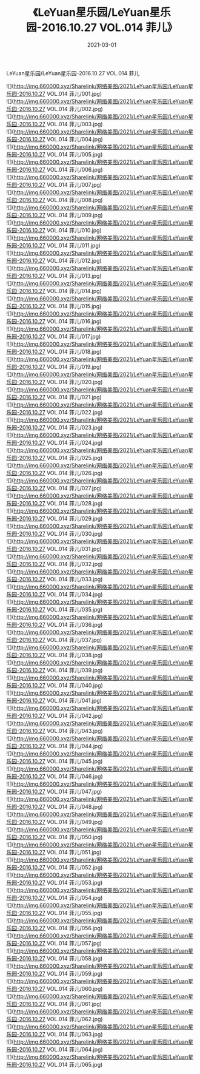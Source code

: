 ﻿---
layout: post
title:  《LeYuan星乐园/LeYuan星乐园-2016.10.27 VOL.014 菲儿》
date:   2021-03-01
img: http://img.660000.xyz/Sharelink/网络美图/2021/LeYuan星乐园/LeYuan星乐园-2016.10.27 VOL.014 菲儿/000.jpg
categories: [美女, 清纯, 唯美]
---

LeYuan星乐园/LeYuan星乐园-2016.10.27 VOL.014 菲儿

 ![](http://img.660000.xyz/Sharelink/网络美图/2021/LeYuan星乐园/LeYuan星乐园-2016.10.27 VOL.014 菲儿/001.jpg) <br>![](http://img.660000.xyz/Sharelink/网络美图/2021/LeYuan星乐园/LeYuan星乐园-2016.10.27 VOL.014 菲儿/002.jpg) <br>![](http://img.660000.xyz/Sharelink/网络美图/2021/LeYuan星乐园/LeYuan星乐园-2016.10.27 VOL.014 菲儿/003.jpg) <br>![](http://img.660000.xyz/Sharelink/网络美图/2021/LeYuan星乐园/LeYuan星乐园-2016.10.27 VOL.014 菲儿/004.jpg) <br>![](http://img.660000.xyz/Sharelink/网络美图/2021/LeYuan星乐园/LeYuan星乐园-2016.10.27 VOL.014 菲儿/005.jpg) <br>![](http://img.660000.xyz/Sharelink/网络美图/2021/LeYuan星乐园/LeYuan星乐园-2016.10.27 VOL.014 菲儿/006.jpg) <br>![](http://img.660000.xyz/Sharelink/网络美图/2021/LeYuan星乐园/LeYuan星乐园-2016.10.27 VOL.014 菲儿/007.jpg) <br>![](http://img.660000.xyz/Sharelink/网络美图/2021/LeYuan星乐园/LeYuan星乐园-2016.10.27 VOL.014 菲儿/008.jpg) <br>![](http://img.660000.xyz/Sharelink/网络美图/2021/LeYuan星乐园/LeYuan星乐园-2016.10.27 VOL.014 菲儿/009.jpg) <br>![](http://img.660000.xyz/Sharelink/网络美图/2021/LeYuan星乐园/LeYuan星乐园-2016.10.27 VOL.014 菲儿/010.jpg) <br>![](http://img.660000.xyz/Sharelink/网络美图/2021/LeYuan星乐园/LeYuan星乐园-2016.10.27 VOL.014 菲儿/011.jpg) <br>![](http://img.660000.xyz/Sharelink/网络美图/2021/LeYuan星乐园/LeYuan星乐园-2016.10.27 VOL.014 菲儿/012.jpg) <br>![](http://img.660000.xyz/Sharelink/网络美图/2021/LeYuan星乐园/LeYuan星乐园-2016.10.27 VOL.014 菲儿/013.jpg) <br>![](http://img.660000.xyz/Sharelink/网络美图/2021/LeYuan星乐园/LeYuan星乐园-2016.10.27 VOL.014 菲儿/014.jpg) <br>![](http://img.660000.xyz/Sharelink/网络美图/2021/LeYuan星乐园/LeYuan星乐园-2016.10.27 VOL.014 菲儿/015.jpg) <br>![](http://img.660000.xyz/Sharelink/网络美图/2021/LeYuan星乐园/LeYuan星乐园-2016.10.27 VOL.014 菲儿/016.jpg) <br>![](http://img.660000.xyz/Sharelink/网络美图/2021/LeYuan星乐园/LeYuan星乐园-2016.10.27 VOL.014 菲儿/017.jpg) <br>![](http://img.660000.xyz/Sharelink/网络美图/2021/LeYuan星乐园/LeYuan星乐园-2016.10.27 VOL.014 菲儿/018.jpg) <br>![](http://img.660000.xyz/Sharelink/网络美图/2021/LeYuan星乐园/LeYuan星乐园-2016.10.27 VOL.014 菲儿/019.jpg) <br>![](http://img.660000.xyz/Sharelink/网络美图/2021/LeYuan星乐园/LeYuan星乐园-2016.10.27 VOL.014 菲儿/020.jpg) <br>![](http://img.660000.xyz/Sharelink/网络美图/2021/LeYuan星乐园/LeYuan星乐园-2016.10.27 VOL.014 菲儿/021.jpg) <br>![](http://img.660000.xyz/Sharelink/网络美图/2021/LeYuan星乐园/LeYuan星乐园-2016.10.27 VOL.014 菲儿/022.jpg) <br>![](http://img.660000.xyz/Sharelink/网络美图/2021/LeYuan星乐园/LeYuan星乐园-2016.10.27 VOL.014 菲儿/023.jpg) <br>![](http://img.660000.xyz/Sharelink/网络美图/2021/LeYuan星乐园/LeYuan星乐园-2016.10.27 VOL.014 菲儿/024.jpg) <br>![](http://img.660000.xyz/Sharelink/网络美图/2021/LeYuan星乐园/LeYuan星乐园-2016.10.27 VOL.014 菲儿/025.jpg) <br>![](http://img.660000.xyz/Sharelink/网络美图/2021/LeYuan星乐园/LeYuan星乐园-2016.10.27 VOL.014 菲儿/026.jpg) <br>![](http://img.660000.xyz/Sharelink/网络美图/2021/LeYuan星乐园/LeYuan星乐园-2016.10.27 VOL.014 菲儿/027.jpg) <br>![](http://img.660000.xyz/Sharelink/网络美图/2021/LeYuan星乐园/LeYuan星乐园-2016.10.27 VOL.014 菲儿/028.jpg) <br>![](http://img.660000.xyz/Sharelink/网络美图/2021/LeYuan星乐园/LeYuan星乐园-2016.10.27 VOL.014 菲儿/029.jpg) <br>![](http://img.660000.xyz/Sharelink/网络美图/2021/LeYuan星乐园/LeYuan星乐园-2016.10.27 VOL.014 菲儿/030.jpg) <br>![](http://img.660000.xyz/Sharelink/网络美图/2021/LeYuan星乐园/LeYuan星乐园-2016.10.27 VOL.014 菲儿/031.jpg) <br>![](http://img.660000.xyz/Sharelink/网络美图/2021/LeYuan星乐园/LeYuan星乐园-2016.10.27 VOL.014 菲儿/032.jpg) <br>![](http://img.660000.xyz/Sharelink/网络美图/2021/LeYuan星乐园/LeYuan星乐园-2016.10.27 VOL.014 菲儿/033.jpg) <br>![](http://img.660000.xyz/Sharelink/网络美图/2021/LeYuan星乐园/LeYuan星乐园-2016.10.27 VOL.014 菲儿/034.jpg) <br>![](http://img.660000.xyz/Sharelink/网络美图/2021/LeYuan星乐园/LeYuan星乐园-2016.10.27 VOL.014 菲儿/035.jpg) <br>![](http://img.660000.xyz/Sharelink/网络美图/2021/LeYuan星乐园/LeYuan星乐园-2016.10.27 VOL.014 菲儿/036.jpg) <br>![](http://img.660000.xyz/Sharelink/网络美图/2021/LeYuan星乐园/LeYuan星乐园-2016.10.27 VOL.014 菲儿/037.jpg) <br>![](http://img.660000.xyz/Sharelink/网络美图/2021/LeYuan星乐园/LeYuan星乐园-2016.10.27 VOL.014 菲儿/038.jpg) <br>![](http://img.660000.xyz/Sharelink/网络美图/2021/LeYuan星乐园/LeYuan星乐园-2016.10.27 VOL.014 菲儿/039.jpg) <br>![](http://img.660000.xyz/Sharelink/网络美图/2021/LeYuan星乐园/LeYuan星乐园-2016.10.27 VOL.014 菲儿/040.jpg) <br>![](http://img.660000.xyz/Sharelink/网络美图/2021/LeYuan星乐园/LeYuan星乐园-2016.10.27 VOL.014 菲儿/041.jpg) <br>![](http://img.660000.xyz/Sharelink/网络美图/2021/LeYuan星乐园/LeYuan星乐园-2016.10.27 VOL.014 菲儿/042.jpg) <br>![](http://img.660000.xyz/Sharelink/网络美图/2021/LeYuan星乐园/LeYuan星乐园-2016.10.27 VOL.014 菲儿/043.jpg) <br>![](http://img.660000.xyz/Sharelink/网络美图/2021/LeYuan星乐园/LeYuan星乐园-2016.10.27 VOL.014 菲儿/044.jpg) <br>![](http://img.660000.xyz/Sharelink/网络美图/2021/LeYuan星乐园/LeYuan星乐园-2016.10.27 VOL.014 菲儿/045.jpg) <br>![](http://img.660000.xyz/Sharelink/网络美图/2021/LeYuan星乐园/LeYuan星乐园-2016.10.27 VOL.014 菲儿/046.jpg) <br>![](http://img.660000.xyz/Sharelink/网络美图/2021/LeYuan星乐园/LeYuan星乐园-2016.10.27 VOL.014 菲儿/047.jpg) <br>![](http://img.660000.xyz/Sharelink/网络美图/2021/LeYuan星乐园/LeYuan星乐园-2016.10.27 VOL.014 菲儿/048.jpg) <br>![](http://img.660000.xyz/Sharelink/网络美图/2021/LeYuan星乐园/LeYuan星乐园-2016.10.27 VOL.014 菲儿/049.jpg) <br>![](http://img.660000.xyz/Sharelink/网络美图/2021/LeYuan星乐园/LeYuan星乐园-2016.10.27 VOL.014 菲儿/050.jpg) <br>![](http://img.660000.xyz/Sharelink/网络美图/2021/LeYuan星乐园/LeYuan星乐园-2016.10.27 VOL.014 菲儿/051.jpg) <br>![](http://img.660000.xyz/Sharelink/网络美图/2021/LeYuan星乐园/LeYuan星乐园-2016.10.27 VOL.014 菲儿/052.jpg) <br>![](http://img.660000.xyz/Sharelink/网络美图/2021/LeYuan星乐园/LeYuan星乐园-2016.10.27 VOL.014 菲儿/053.jpg) <br>![](http://img.660000.xyz/Sharelink/网络美图/2021/LeYuan星乐园/LeYuan星乐园-2016.10.27 VOL.014 菲儿/054.jpg) <br>![](http://img.660000.xyz/Sharelink/网络美图/2021/LeYuan星乐园/LeYuan星乐园-2016.10.27 VOL.014 菲儿/055.jpg) <br>![](http://img.660000.xyz/Sharelink/网络美图/2021/LeYuan星乐园/LeYuan星乐园-2016.10.27 VOL.014 菲儿/056.jpg) <br>![](http://img.660000.xyz/Sharelink/网络美图/2021/LeYuan星乐园/LeYuan星乐园-2016.10.27 VOL.014 菲儿/057.jpg) <br>![](http://img.660000.xyz/Sharelink/网络美图/2021/LeYuan星乐园/LeYuan星乐园-2016.10.27 VOL.014 菲儿/058.jpg) <br>![](http://img.660000.xyz/Sharelink/网络美图/2021/LeYuan星乐园/LeYuan星乐园-2016.10.27 VOL.014 菲儿/059.jpg) <br>![](http://img.660000.xyz/Sharelink/网络美图/2021/LeYuan星乐园/LeYuan星乐园-2016.10.27 VOL.014 菲儿/060.jpg) <br>![](http://img.660000.xyz/Sharelink/网络美图/2021/LeYuan星乐园/LeYuan星乐园-2016.10.27 VOL.014 菲儿/061.jpg) <br>![](http://img.660000.xyz/Sharelink/网络美图/2021/LeYuan星乐园/LeYuan星乐园-2016.10.27 VOL.014 菲儿/062.jpg) <br>![](http://img.660000.xyz/Sharelink/网络美图/2021/LeYuan星乐园/LeYuan星乐园-2016.10.27 VOL.014 菲儿/063.jpg) <br>![](http://img.660000.xyz/Sharelink/网络美图/2021/LeYuan星乐园/LeYuan星乐园-2016.10.27 VOL.014 菲儿/064.jpg) <br>![](http://img.660000.xyz/Sharelink/网络美图/2021/LeYuan星乐园/LeYuan星乐园-2016.10.27 VOL.014 菲儿/065.jpg) <br>